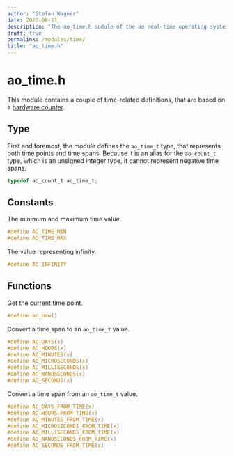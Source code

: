```yaml
---
author: "Stefan Wagner"
date: 2022-08-11
description: "The ao_time.h module of the ao real-time operating system."
draft: true
permalink: /modules/time/
title: "ao_time.h"
---
```


# ao_time.h

This module contains a couple of time-related definitions, that are based on a [hardware counter](count.md).

## Type

First and foremost, the module defines the `ao_time_t` type, that represents both time points and time spans. Because it is an alias for the `ao_count_t` type, which is an unsigned integer type, it cannot represent negative time spans.

```c
typedef ao_count_t ao_time_t;
```

## Constants

The minimum and maximum time value.

```c
#define AO_TIME_MIN
#define AO_TIME_MAX
```

The value representing infinity.

```c
#define AO_INFINITY
```

## Functions

Get the current time point.

```c
#define ao_now()
```

Convert a time span to an `ao_time_t` value.

```c
#define AO_DAYS(x)
#define AO_HOURS(x)
#define AO_MINUTES(x)
#define AO_MICROSECONDS(x)
#define AO_MILLISECONDS(x)
#define AO_NANOSECONDS(x)
#define AO_SECONDS(x)
```

Convert a time span from an `ao_time_t` value.

```c
#define AO_DAYS_FROM_TIME(x)
#define AO_HOURS_FROM_TIME(x)
#define AO_MINUTES_FROM_TIME(x)
#define AO_MICROSECONDS_FROM_TIME(x)
#define AO_MILLISECONDS_FROM_TIME(x)
#define AO_NANOSECONDS_FROM_TIME(x)
#define AO_SECONDS_FROM_TIME(x)
```
